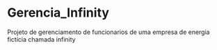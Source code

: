 # Gerencia_Infinity
Projeto de gerenciamento de funcionarios de uma empresa de energia fictícia chamada infinity 

